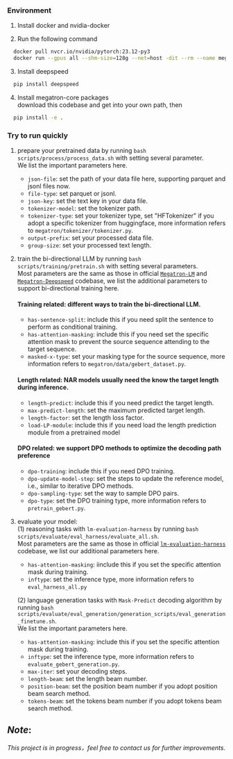 ### Environment
1. Install docker and nvidia-docker

2. Run the following command
```bash
  docker pull nvcr.io/nvidia/pytorch:23.12-py3
  docker run --gpus all --shm-size=128g --net=host -dit --rm --name megatron -v /your_dir:/your_dir -v /root/.ssh:/root/.ssh nvcr.io/nvidia/pytorch:23.12-py3
```
3. Install deepspeed
```bash
  pip install deepspeed
```
4. Install megatron-core packages   
   download this codebase and get into your own path, then  
  ```bash
    pip install -e .
  ```

### Try to run quickly
1. prepare your pretrained data by running ```bash scripts/process/process_data.sh``` with setting several parameter.  
   We list the important parameters here.
   - `json-file`: set the path of your data file here, supporting parquet and jsonl files now.
   - `file-type`: set parquet or jsonl.
   - `json-key`: set the text key in your data file.
   - `tokenizer-model`: set the tokenizer path.
   - `tokenizer-type`: set your tokenizer type, set "HFTokenizer" if you adopt a specific tokenizer from huggingface, more information refers to `megatron/tokenizer/tokenizer.py`.
   - `output-prefix`: set your processed data file.
   - `group-size`: set your processed text length.

2. train the bi-directional LLM by running ```bash scripts/training/pretrain.sh``` with setting several parameters.  
   Most parameters are the same as those in official [`Megatron-LM`](https://github.com/NVIDIA/Megatron-LM) and [`Megatron-Deepspeed`](https://github.com/microsoft/Megatron-DeepSpeed) codebase, we list the additional parameters to support bi-directional training here.
   #### Training related: different ways to train the bi-directional LLM.
   - `has-sentence-split`: include this if you need split the sentence to perform as conditional training.
   - `has-attention-masking`: include this if you need set the specific attention mask to prevent the source sequence attending to the target sequence.
   - `masked-x-type`: set your masking type for the source sequence, more information refers to `megatron/data/gebert_dataset.py`.
   #### Length related: NAR models usually need the know the target length during inference.
   - `length-predict`: include this if you need predict the target length.
   - `max-predict-length`: set the maximum predicted target length.
   - `length-factor`: set the length loss factor.
   - `load-LP-module`: include this if you need load the length prediction module from a pretrained model
   #### DPO related: we support DPO methods to optimize the decoding path preference
   - `dpo-training`: include this if you need DPO training.
   - `dpo-update-model-step`: set the steps to update the reference model, i.e., similar to iterative DPO methods.
   - `dpo-sampling-type`: set the way to sample DPO pairs.
   - `dpo-type`: set the DPO training type, more information refers to `pretrain_gebert.py`.

  3. evaluate your model:  
     (1) reasoning tasks with `lm-evaluation-harness` by running `bash scripts/evaluate/eval_harness/evaluate_all.sh`.  
     Most parameters are the same as those in official [`lm-evaluation-harness`](https://github.com/EleutherAI/lm-evaluation-harness) codebase, we list our additional parameters here.
     - `has-attention-masking`: iinclude this if you set the specific attention mask during training. 
     - `inftype`: set the inference type, more information refers to `eval_harness_all.py`
       
     (2) language generation tasks with `Mask-Predict` decoding algorithm by running `bash scripts/evaluate/eval_generation/generation_scripts/eval_generation_finetune.sh`.  
     We list the important parameters here.
     - `has-attention-masking`: include this if you set the specific attention mask during training. 
     - `inftype`: set the inference type, more information refers to `evaluate_gebert_generation.py`.
     - `max-iter`: set your decoding steps.
     - `length-beam`: set the length beam number.
     - `position-beam`: set the position beam number if you adopt position beam search method.
     - `tokens-beam`: set the tokens beam number if you adopt tokens beam search method.

## *Note*:  
*This project is in progress，feel free to contact us for further improvements.*

